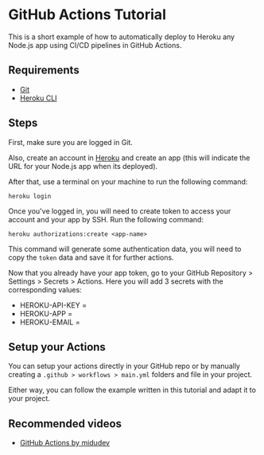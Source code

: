 # GitHub Actions Tutorial

This is a short example of how to automatically deploy to Heroku any Node.js app using CI/CD pipelines in GitHub Actions.

## Requirements

- [Git](https://git-scm.com/downloads)
- [Heroku CLI](https://devcenter.heroku.com/articles/heroku-cli)

## Steps

First, make sure you are logged in Git.

Also, create an account in [Heroku](https://www.heroku.com) and create an app (this will indicate the URL for your Node.js app when its deployed).

After that, use a terminal on your machine to run the following command: 

```
heroku login
```

Once you've logged in, you will need to create token to access your account and your app by SSH. Run the following command:

```
heroku authorizations:create <app-name>
```

This command will generate some authentication data, you will need to copy the `token` data and save it for further actions.

Now that you already have your app token, go to your GitHub Repository > Settings > Secrets > Actions. Here you will add 3 secrets with the corresponding values:

- HEROKU-API-KEY = <app-token>
- HEROKU-APP     = <your-app-name>
- HEROKU-EMAIL   = <your-email>

## Setup your Actions

You can setup your actions directly in your GitHub repo or by manually creating a `.github > workflows > main.yml` folders and file in your project.
  
Either way, you can follow the example written in this tutorial and adapt it to your project.
  
## Recommended videos
  
- [GitHub Actions by midudev](https://youtu.be/sIhm4YOMK6Q)
